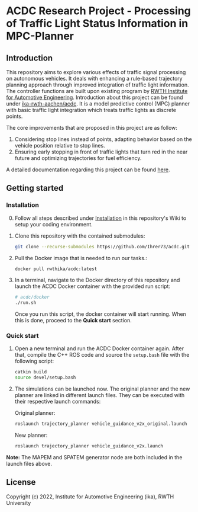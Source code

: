 # ACDC Research Project - Processing of Traffic Light Status Information in MPC-Planner

## Introduction
This repository aims to explore various effects of traffic signal processing on autonomous vehicles. It deals with enhancing a rule-based trajectory planning approach through improved integration of traffic light information. The controller functions are built upon existing program by [RWTH Institute for Automotive Engineering](https://github.com/ika-rwth-aachen). Introduction about this project can be found under [ika-rwth-aachen/acdc](https://github.com/ika-rwth-aachen/acdc). It is a model predictive control (MPC) planner with basic traffic light integration which treats traffic lights as discrete points. 

The core improvements that are proposed in this project are as follow: 
1. Considering stop lines instead of points, adapting behavior based on the vehicle position relative to stop lines. 
2. Ensuring early stopping in front of traffic lights that turn red in the near future and optimizing trajectories for fuel efficiency. 

A detailed documentation regarding this project can be found [here](https://github.com/ika-rwth-aachen/acdc-research-projects/tree/main/reports/10-Processing-of-Traffic-Light-Status-Information-in-MPC-Planner/2023-09_MA_Leong_Hubbertz/report.ipynb).

## Getting started

### Installation
0. Follow all steps described under [Installation](https://github.com/ika-rwth-aachen/acdc/wiki#installations) in this repository's Wiki to setup your coding environment.

1. Clone this repository with the contained submodules:
    ```bash
    git clone --recurse-submodules https://github.com/Ihrer73/acdc.git
    ```

2. Pull the Docker image that is needed to run our tasks.:
    ```bash
    docker pull rwthika/acdc:latest
    ```

3. In a terminal, navigate to the Docker directory of this repository and launch the ACDC Docker container with the provided run script:
    ```bash
    # acdc/docker
    ./run.sh
    ```
    Once you run this script, the docker container will start running. When this is done, proceed to the **Quick start** section. 
    
### Quick start

1. Open a new terminal and run the ACDC Docker container again. After that, compile the C++ ROS code and source the `setup.bash` file with the following script:
    ```bash
    catkin build
    source devel/setup.bash
    ```
2. The simulations can be launched now. The original planner and the new planner are linked in different launch files. They can be executed with their respective launch commands:

   Original planner:
   ```bash
   roslaunch trajectory_planner vehicle_guidance_v2x_original.launch
   ```
   
   New planner:
   ```bash
   roslaunch trajectory_planner vehicle_guidance_v2x.launch
   ```

**Note:** The MAPEM and SPATEM generator node are both included in the launch files above.

## License

Copyright (c) 2022, Institute for Automotive Engineering (ika), RWTH University
